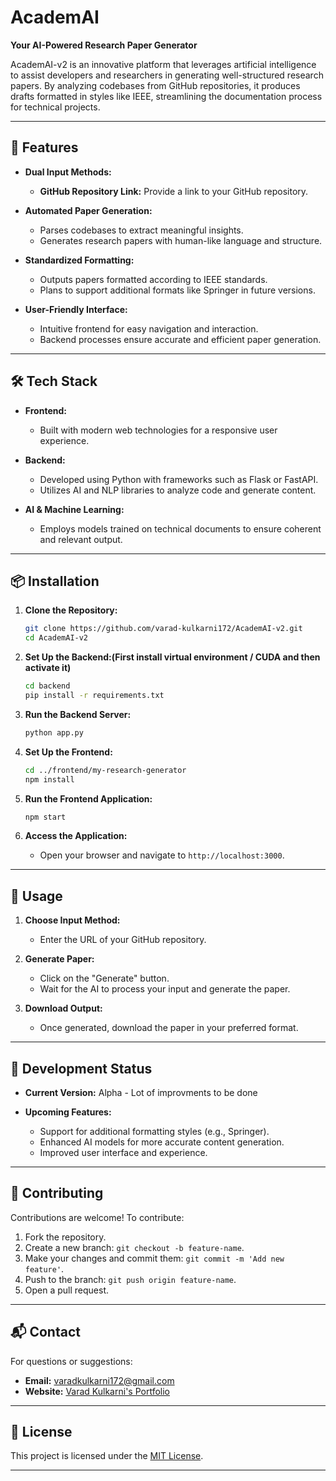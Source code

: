 # AcademAI

**Your AI-Powered Research Paper Generator**

AcademAI-v2 is an innovative platform that leverages artificial intelligence to assist developers and researchers in generating well-structured research papers. By analyzing codebases from GitHub repositories, it produces drafts formatted in styles like IEEE, streamlining the documentation process for technical projects.

---

## 🚀 Features

* **Dual Input Methods:**

  * **GitHub Repository Link:** Provide a link to your GitHub repository.

* **Automated Paper Generation:**

  * Parses codebases to extract meaningful insights.
  * Generates research papers with human-like language and structure.

* **Standardized Formatting:**

  * Outputs papers formatted according to IEEE standards.
  * Plans to support additional formats like Springer in future versions.

* **User-Friendly Interface:**

  * Intuitive frontend for easy navigation and interaction.
  * Backend processes ensure accurate and efficient paper generation.

---

## 🛠️ Tech Stack

* **Frontend:**

  * Built with modern web technologies for a responsive user experience.

* **Backend:**

  * Developed using Python with frameworks such as Flask or FastAPI.
  * Utilizes AI and NLP libraries to analyze code and generate content.

* **AI & Machine Learning:**

  * Employs models trained on technical documents to ensure coherent and relevant output.

---

## 📦 Installation

1. **Clone the Repository:**

   ```bash
   git clone https://github.com/varad-kulkarni172/AcademAI-v2.git
   cd AcademAI-v2
   ```

2. **Set Up the Backend:(First install virtual environment / CUDA and then activate it)**

   ```bash
   cd backend
   pip install -r requirements.txt
   ```
  
3. **Run the Backend Server:**

   ```bash
   python app.py
   ```

4. **Set Up the Frontend:**

   ```bash
   cd ../frontend/my-research-generator
   npm install
   ```

5. **Run the Frontend Application:**

   ```bash
   npm start
   ```

6. **Access the Application:**

   * Open your browser and navigate to `http://localhost:3000`.

---

## 📄 Usage

1. **Choose Input Method:**

   * Enter the URL of your GitHub repository.

2. **Generate Paper:**

   * Click on the "Generate" button.
   * Wait for the AI to process your input and generate the paper.

3. **Download Output:**

   * Once generated, download the paper in your preferred format.

---

## 🧪 Development Status

* **Current Version:** Alpha - Lot of improvments to be done
* **Upcoming Features:**

  * Support for additional formatting styles (e.g., Springer).
  * Enhanced AI models for more accurate content generation.
  * Improved user interface and experience.

---

## 🤝 Contributing

Contributions are welcome! To contribute:

1. Fork the repository.
2. Create a new branch: `git checkout -b feature-name`.
3. Make your changes and commit them: `git commit -m 'Add new feature'`.
4. Push to the branch: `git push origin feature-name`.
5. Open a pull request.

---

## 📬 Contact

For questions or suggestions:

* **Email:** [varadkulkarni172@gmail.com](mailto:varadkulkarni172@gmail.com)
* **Website:** [Varad Kulkarni's Portfolio](https://varad-kulkarni-website.vercel.app/)

---

## 📄 License

This project is licensed under the [MIT License](LICENSE).

---
